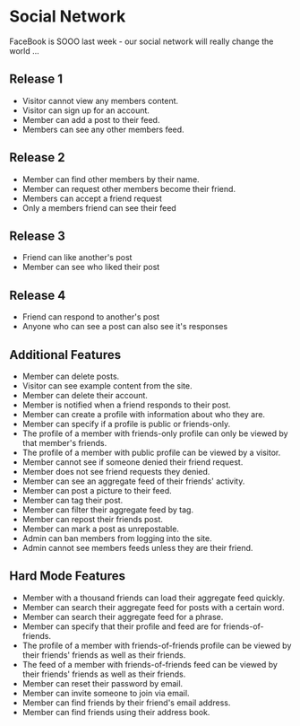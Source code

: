 # Social Network
FaceBook is SOOO last week - our social network will really change the world ...

## Release 1
* Visitor cannot view any members content.
* Visitor can sign up for an account.
* Member can add a post to their feed.
* Members can see any other members feed.

## Release 2
* Member can find other members by their name.
* Member can request other members become their friend.
* Members can accept a friend request
* Only a members friend can see their feed

## Release 3
* Friend can like another's post
* Member can see who liked their post

## Release 4
* Friend can respond to another's post
* Anyone who can see a post can also see it's responses

## Additional Features

* Member can delete posts.
* Visitor can see example content from the site.
* Member can delete their account.
* Member is notified when a friend responds to their post.
* Member can create a profile with information about who they are.
* Member can specify if a profile is public or friends-only.
* The profile of a member with friends-only profile can only be viewed by that member's friends.
* The profile of a member with public profile can be viewed by a visitor.
* Member cannot see if someone denied their friend request.
* Member does not see friend requests they denied.
* Member can see an aggregate feed of their friends' activity.
* Member can post a picture to their feed.
* Member can tag their post.
* Member can filter their aggregate feed by tag.
* Member can repost their friends post.
* Member can mark a post as unrepostable.
* Admin can ban members from logging into the site.
* Admin cannot see members feeds unless they are their friend.

## Hard Mode Features

* Member with a thousand friends can load their aggregate feed quickly.
* Member can search their aggregate feed for posts with a certain word.
* Member can search their aggregate feed for a phrase.
* Member can specify that their profile and feed are for friends-of-friends.
* The profile of a member with friends-of-friends profile can be viewed by their friends' friends as well as their friends.
* The feed of a member with friends-of-friends feed can be viewed by their friends' friends as well as their friends.
* Member can reset their password by email.
* Member can invite someone to join via email.
* Member can find friends by their friend's email address.
* Member can find friends using their address book.

